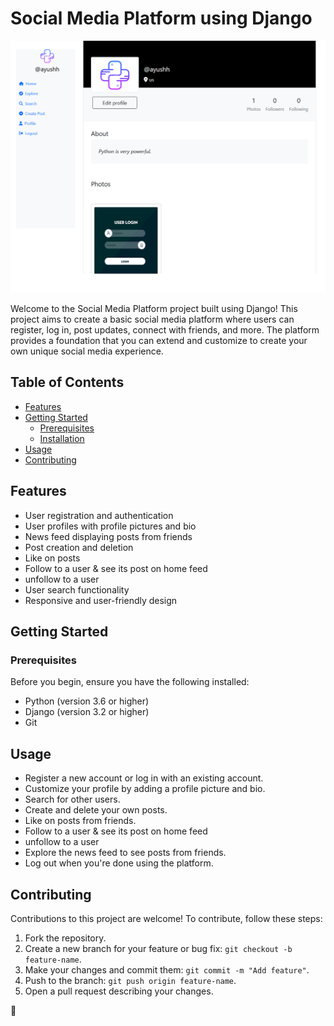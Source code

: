 # Social Media Platform using Django

![Project Banner](https://raw.githubusercontent.com/Ayushsav/social-media/main/socialmedia/media/post_images/show.png)

Welcome to the Social Media Platform project built using Django! This project aims to create a basic social media platform where users can register, log in, post updates, connect with friends, and more. The platform provides a foundation that you can extend and customize to create your own unique social media experience.

## Table of Contents

- [Features](#features)
- [Getting Started](#getting-started)
  - [Prerequisites](#prerequisites)
  - [Installation](#installation)
- [Usage](#usage)
- [Contributing](#contributing)


## Features

- User registration and authentication
- User profiles with profile pictures and bio
- News feed displaying posts from friends
- Post creation and deletion
- Like  on posts
- Follow to a user & see its post on home feed
- unfollow to a user
- User search functionality
- Responsive and user-friendly design

## Getting Started

### Prerequisites

Before you begin, ensure you have the following installed:

- Python (version 3.6 or higher)
- Django (version 3.2 or higher)
- Git

## Usage

- Register a new account or log in with an existing account.
- Customize your profile by adding a profile picture and bio.
- Search for other users.
- Create and delete your own posts.
- Like on posts from friends.
- Follow to a user & see its post on home feed
- unfollow to a user
- Explore the news feed to see posts from friends.
- Log out when you're done using the platform.

## Contributing

Contributions to this project are welcome! To contribute, follow these steps:

1. Fork the repository.
2. Create a new branch for your feature or bug fix: `git checkout -b feature-name`.
3. Make your changes and commit them: `git commit -m "Add feature"`.
4. Push to the branch: `git push origin feature-name`.
5. Open a pull request describing your changes.

 🚀
